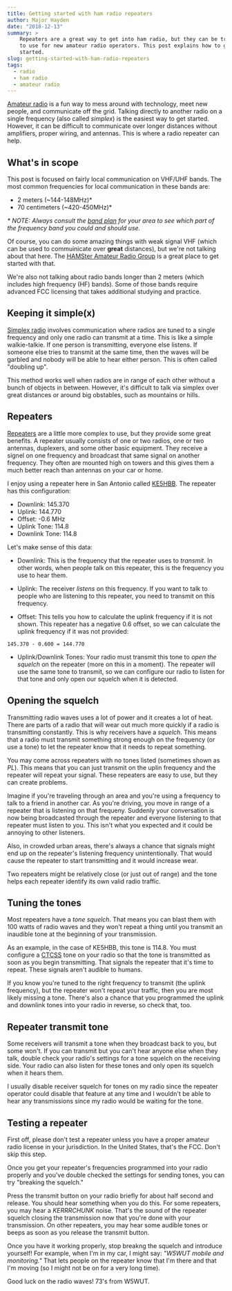 ```yaml
---
title: Getting started with ham radio repeaters
author: Major Hayden
date: "2018-12-13"
summary: >
    Repeaters are a great way to get into ham radio, but they can be tricky
    to use for new amateur radio operators. This post explains how to get
    started.
slug: getting-started-with-ham-radio-repeaters
tags:
  - radio
  - ham radio
  - amateur radio
---
```


[Amateur radio] is a fun way to mess around with technology, meet new people,
and communicate off the grid. Talking directly to another radio on a single
frequency (also called *simplex*) is the easiest way to get started. However,
it can be difficult to communicate over longer distances without amplifiers,
proper wiring, and antennas. This is where a radio repeater can help.

## What's in scope

This post is focused on fairly local communication on VHF/UHF bands. The most
common frequencies for local communication in these bands are:

  * 2 meters (~144-148MHz)*
  * 70 centimeters (~420-450MHz)*

*\* NOTE: Always consult the [band plan] for your area to see which part of the
frequency band you could and should use.*

Of course, you can do some amazing things with weak signal VHF (which can be
used to commuinicate over **great** distances), but we're not talking about
that here. The [HAMSter Amateur Radio Group] is a great place to get started
with that.

We're also not talking about radio bands longer than 2 meters (which includes
high frequency (HF) bands). Some of those bands require advanced FCC
licensing that takes additional studying and practice.

## Keeping it simple(x)

[Simplex radio] involves communication where radios are tuned to a single
frequency and only one radio can transmit at a time. This is like a simple
walkie-talkie. If one person is transmitting, everyone else listens. If
someone else tries to transmit at the same time, then the waves will be
garbled and nobody will be able to hear either person. This is often called
"doubling up".

This method works well when radios are in range of each other without a bunch
of objects in between. However, it's difficult to talk via simplex over great
distances or around big obstables, such as mountains or hills.

## Repeaters

[Repeaters] are a little more complex to use, but they provide some great
benefits. A repeater usually consists of one or two radios, one or two
antennas, duplexers, and some other basic equipment. They receive a signel on
one frequency and broadcast that same signal on another frequency. They often
are mounted high on towers and this gives them a much better reach than
antennas on your car or home.

I enjoy using a repeater here in San Antonio called [KE5HBB]. The repeater
has this configuration:

* Downlink: 145.370
* Uplink: 144.770
* Offset: -0.6 MHz
* Uplink Tone: 114.8
* Downlink Tone: 114.8

Let's make sense of this data:

* Downlink: This is the frequency that the repeater uses to *transmit*. In
  other words, when people talk on this repeater, this is the frequency you
  use to hear them.

* Uplink: The receiver *listens* on this frequency. If you want to talk to
  people who are listening to this repeater, you need to transmit on this
  frequency.

* Offset: This tells you how to calculate the uplink frequency if it is not
  shown. This repeater has a negative 0.6 offset, so we can calculate the
  uplink frequency if it was not provided:

```
145.370 - 0.600 = 144.770
```

* Uplink/Downlink Tones: Your radio must transmit this tone to *open the
  squelch* on the repeater (more on this in a moment). The repeater will use
  the same tone to transmit, so we can configure our radio to listen for that
  tone and only open our squelch when it is detected.

## Opening the squelch

Transmitting radio waves uses a lot of power and it creates a lot of heat.
There are parts of a radio that will wear out much more quickly if a radio is
transmitting constantly. This is why receivers have a *squelch*. This means
that a radio must transmit something strong enough on the frequency (or use a
tone) to let the repeater know that it needs to repeat something.

You may come across repeaters with no tones listed (sometimes shown as *PL*).
This means that you can just transmit on the uplin frequency and the repeater
will repeat your signal. These repeaters are easy to use, but they can create
problems.

Imagine if you're traveling through an area and you're using a frequency to
talk to a friend in another car. As you're driving, you move in range of a
repeater that is listening on that frequeny. Suddenly your conversation is
now being broadcasted through the repeater and everyone listening to that
repeater must listen to you. This isn't what you expected and it could be
annoying to other listeners.

Also, in crowded urban areas, there's always a chance that signals might end
up on the repeater's listening frequency unintentionally. That would cause
the repeater to start transmitting and it would increase wear.

Two repeaters might be relatively close (or just out of range) and the tone
helps each repeater identify its own valid radio traffic.

## Tuning the tones

Most repeaters have a *tone squelch*. That means you can blast them with 100
watts of radio waves and they won't repeat a thing until you transmit an
inaudible tone at the beginning of your transmission.

As an example, in the case of KE5HBB, this tone is 114.8. You must configure
a [CTCSS] tone on your radio so that the tone is transmitted as soon as you
begin transmitting. That signals the repeater that it's time to repeat. These
signals aren't audible to humans.

If you know you're tuned to the right frequency to transmit (the uplink
frequency), but the repeater won't repeat your traffic, then you are most
likely missing a tone. There's also a chance that you programmed the uplink
and downlink tones into your radio in reverse, so check that, too.

## Repeater transmit tone

Some receivers will transmit a tone when they broadcast back to you, but some
won't. If you can transmit but you can't hear anyone else when they talk,
double check your radio's settings for a tone squelch on the receiving side.
Your radio can also listen for these tones and only open its squelch when it
hears them.

I usually disable receiver squelch for tones on my radio since the repeater
operator could disable that feature at any time and I wouldn't be able to
hear any transmissions since my radio would be waiting for the tone.

## Testing a repeater

First off, please don't test a repeater unless you have a proper amateur
radio license in your jurisdiction. In the United States, that's the FCC.
Don't skip this step.

Once you get your repeater's frequencies programmed into your radio properly
and you've double checked the settings for sending tones, you can try
"breaking the squelch."

Press the transmit button on your radio briefly for about half second and
release. You should hear something when you do this. For some repeaters, you
may hear a *KERRRCHUNK* noise. That's the sound of the repeater squelch
closing the transmission now that you're done with your transmission. On
other repeaters, you may hear some audible tones or beeps as soon as you
release the transmit button.

Once you have it working properly, stop breakng the squelch and introduce
yourself! For example, when I'm in my car, I might say: *"W5WUT mobile and
monitoring."* That lets people on the repeater know that I'm there and that
I'm moving (so I might not be on for a very long time).

Good luck on the radio waves! 73's from W5WUT.

[Amateur radio]: https://en.wikipedia.org/wiki/Amateur_radio
[band plan]: http://www.arrl.org/band-plan
[HAMSter Amateur Radio Group]: http://www.144200.net/about.html
[Simplex radio]: https://en.wikipedia.org/wiki/Simplex_communication
[Repeaters]: https://en.wikipedia.org/wiki/Repeater
[KE5HBB]: https://repeaterbook.com/repeaters/details.php?state_id=48&ID=11397
[CTCSS]: https://en.wikipedia.org/wiki/Continuous_Tone-Coded_Squelch_System
